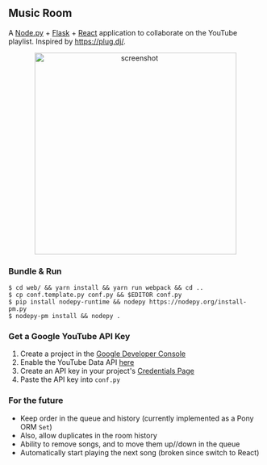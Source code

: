 ## Music Room

  [Node.py]: https://nodepy.org/
  [Flask]: http://flask.pocoo.org/
  [React]: https://reactjs.org/

A [Node.py] + [Flask] + [React] application to collaborate on the YouTube
playlist. Inspired by https://plug.dj/.

<p align="center">
  <img height="400px" src="https://i.imgur.com/MfHd3gc.png" alt="screenshot">
</p>

### Bundle & Run

    $ cd web/ && yarn install && yarn run webpack && cd ..
    $ cp conf.template.py conf.py && $EDITOR conf.py
    $ pip install nodepy-runtime && nodepy https://nodepy.org/install-pm.py
    $ nodepy-pm install && nodepy .

### Get a Google YouTube API Key

  [1]: https://console.developers.google.com
  [2]: https://console.developers.google.com/apis/credential
  [3]: https://console.developers.google.com/apis/api/youtube.googleapis.com/overview?project=1071764734035

1. Create a project in the [Google Developer Console][1]
2. Enable the YouTube Data API [here][3]
3. Create an API key in your project's [Credentials Page][2]
4. Paste the API key into `conf.py`

### For the future

* Keep order in the queue and history (currently implemented as a Pony ORM `Set`)
* Also, allow duplicates in the room history
* Ability to remove songs, and to move them up//down in the queue
* Automatically start playing the next song (broken since switch to React)
